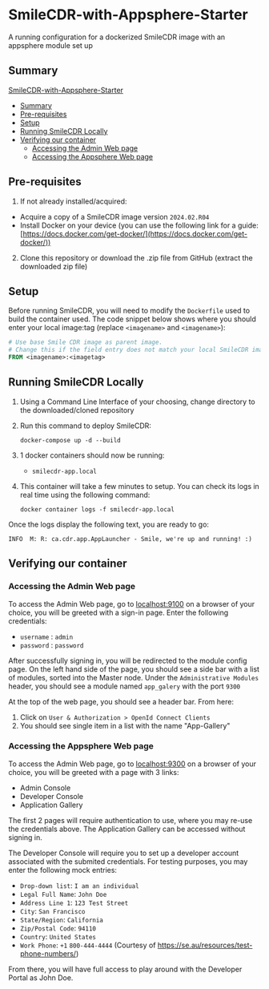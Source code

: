 # SmileCDR-with-Appsphere-Starter
A running configuration for a dockerized SmileCDR image with an appsphere module set up

## Summary

[SmileCDR-with-Appsphere-Starter](#smilecdr-with-appsphere-starter)
* [Summary](#summary)
* [Pre-requisites](#pre-requisites)
* [Setup](#setup)
* [Running SmileCDR Locally](#running-smilecdr-locally)
* [Verifying our container](#verifying-our-container)
    * [Accessing the Admin Web page](#accessing-the-admin-web-page)
    * [Accessing the Appsphere Web page](#accessing-the-appsphere-web-page)

## Pre-requisites

1. If not already installed/acquired:

- Acquire a copy of a SmileCDR image version `2024.02.R04`
- Install Docker on your device (you can use the following link for a guide: [https://docs.docker.com/get-docker/](https://docs.docker.com/get-docker/))

2. Clone this repository or download the .zip file from GitHub (extract the downloaded zip file)

## Setup

Before running SmileCDR, you will need to modify the `Dockerfile` used to build the container used. The code snippet below shows where you should enter your local image:tag (replace `<imagename>` and `<imagename>`):
``` Dockerfile
# Use base Smile CDR image as parent image. 
# Change this if the field entry does not match your local SmileCDR image
FROM <imagename>:<imagetag>
```

## Running SmileCDR Locally

1. Using a Command Line Interface of your choosing, change directory to the downloaded/cloned repository


3. Run this command to deploy SmileCDR:

    ```
    docker-compose up -d --build
    ```

4. 1 docker containers should now be running:
    * `smilecdr-app.local`

5. This container will take a few minutes to setup. You can check its logs in real time using the following command: 
    ```
    docker container logs -f smilecdr-app.local
    ```

Once the logs display the following text, you are ready to go:
```
INFO  M: R: ca.cdr.app.AppLauncher - Smile, we're up and running! :)
```
## Verifying our container

### Accessing the Admin Web page

To access the Admin Web page, go to <localhost:9100> on a browser of your choice, you will be greeted with a sign-in page. Enter the following credentials:

* `username` : `admin`
* `password` : `password`

After successfully signing in, you will be redirected to the module config page. On the left hand side of the page, you should see a side bar with a list of modules, sorted into the Master node. Under the `Administrative Modules` header, you should see a module named `app_galery` with the port `9300`

At the top of the web page, you should see a header bar. From here:
1. Click on `User & Authorization > OpenId Connect Clients`
2. You should see  single item in a list with the name "App-Gallery"

### Accessing the Appsphere Web page

To access the Admin Web page, go to <localhost:9300> on a browser of your choice, you will be greeted with a page with 3 links: 

* Admin Console
* Developer Console
* Application Gallery

The first 2 pages will require authentication to use, where you may re-use the credentials above. The Application Gallery can be accessed without signing in. 

The Developer Console will require you to set up a developer account associated with the submited credentials. For testing purposes, you may enter the following mock entries:

* `Drop-down list`: `I am an individual`
* `Legal Full Name`: `John Doe`
* `Address Line 1`: `123 Test Street`
* `City`: `San Francisco`
* `State/Region`: `California`
* `Zip/Postal Code`: `94110`
* `Country`: `United States`
* `Work Phone`: `+1` `800-444-4444` (Courtesy of <https://se.au/resources/test-phone-numbers/>)

From there, you will have full access to play around with the Developer Portal as John Doe.
